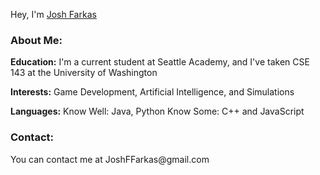 Hey, I'm <ins>Josh Farkas</ins>
<h3>About Me:</h3>

<b>Education:</b>
  I'm a current student at Seattle Academy, and I've taken CSE 143 at the University of Washington
 
<b>Interests:</b>
  Game Development, Artificial Intelligence, and Simulations
  
<b>Languages:</b> 
  Know Well:
    Java, Python
  Know Some:
    C++ and JavaScript
  
<h3>Contact:</h3>
  You can contact me at JoshFFarkas@gmail.com

<!---
Josh-Farkas/Josh-Farkas is a ✨ special ✨ repository because its `README.md` (this file) appears on your GitHub profile.
You can click the Preview link to take a look at your changes.
--->
